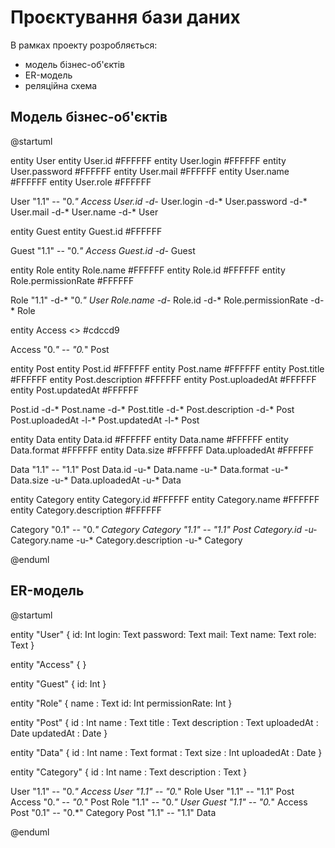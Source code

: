 # Проєктування бази даних

В рамках проекту розробляється: 
- модель бізнес-об'єктів 
- ER-модель
- реляційна схема

## Модель бізнес-об'єктів

@startuml

entity User entity User.id #FFFFFF entity User.login #FFFFFF entity User.password #FFFFFF entity User.mail #FFFFFF entity User.name #FFFFFF entity User.role #FFFFFF

User "1.1" -- "0.*" Access
User.id -d-* User.login -d-* User.password -d-* User.mail -d-* User.name -d-* User

entity Guest entity Guest.id #FFFFFF

Guest "1.1" -- "0.*" Access
Guest.id -d-* Guest

entity Role entity Role.name #FFFFFF entity Role.id #FFFFFF entity Role.permissionRate #FFFFFF

Role "1.1" -d-* "0.*" User
Role.name -d-* Role.id -d-* Role.permissionRate -d-* Role

entity Access <> #cdccd9

Access "0.*" -- "0.*" Post

entity Post entity Post.id #FFFFFF entity Post.name #FFFFFF entity Post.title #FFFFFF entity Post.description #FFFFFF entity Post.uploadedAt #FFFFFF entity Post.updatedAt #FFFFFF

Post.id -d-* Post.name -d-* Post.title -d-* Post.description -d-* Post
Post.uploadedAt -l-* Post.updatedAt -l-* Post

entity Data entity Data.id #FFFFFF entity Data.name #FFFFFF entity Data.format #FFFFFF entity Data.size #FFFFFF Data.uploadedAt #FFFFFF

Data "1.1" -- "1.1" Post
Data.id -u-* Data.name -u-* Data.format -u-* Data.size -u-* Data.uploadedAt -u-* Data

entity Category entity Category.id #FFFFFF entity Category.name #FFFFFF entity Category.description #FFFFFF

Category "0.1" -- "0.*" Category
Category "1.1" -- "1.1" Post
Category.id -u-* Category.name -u-* Category.description -u-* Category

@enduml

## ER-модель

@startuml

entity "User" {
  id: Int
  login: Text
  password: Text
  mail: Text
  name: Text
  role: Text
}

entity "Access" {
}

entity "Guest" {
  id: Int
}

entity "Role" {
  name : Text
  id: Int
  permissionRate: Int
}

entity "Post" {
  id : Int
  name : Text
  title : Text
  description : Text
  uploadedAt : Date
  updatedAt : Date
}

entity "Data" {
  id : Int
  name : Text
  format : Text
  size : Int
  uploadedAt : Date
}

entity "Category" {
  id : Int
  name : Text
  description : Text
}

User "1.1" -- "0.*" Access
User "1.1" -- "0.*" Role
User "1.1" -- "1.1" Post
Access "0.*" -- "0.*" Post
Role "1.1" -- "0.*" User
Guest "1.1" -- "0.*" Access
Post "0.1" -- "0.*" Category
Post "1.1" -- "1.1" Data

@enduml
